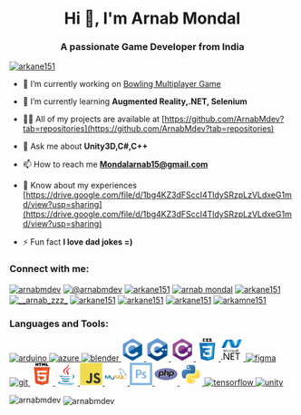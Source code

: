 <h1 align="center">Hi 👋, I'm Arnab Mondal</h1>
<h3 align="center">A passionate Game Developer from India</h3>

<p align="left"> <a href="https://twitter.com/arkane151" target="blank"><img src="https://img.shields.io/twitter/follow/arkane151?logo=twitter&style=for-the-badge" alt="arkane151" /></a> </p>

- 🔭 I’m currently working on [Bowling Multiplayer Game](https://github.com/ArnabMdev/Bowling-Multiplayer)

- 🌱 I’m currently learning **Augmented Reality,.NET, Selenium**

- 👨‍💻 All of my projects are available at [https://github.com/ArnabMdev?tab=repositories](https://github.com/ArnabMdev?tab=repositories)

- 💬 Ask me about **Unity3D,C#,C++**

- 📫 How to reach me **Mondalarnab15@gmail.com**

- 📄 Know about my experiences [https://drive.google.com/file/d/1bg4KZ3dFSccI4TldySRzpLzVLdxeG1md/view?usp=sharing](https://drive.google.com/file/d/1bg4KZ3dFSccI4TldySRzpLzVLdxeG1md/view?usp=sharing)

- ⚡ Fun fact **I love dad jokes =)**

<h3 align="left">Connect with me:</h3>
<p align="left">
<a href="https://codepen.io/arnabmdev" target="blank"><img align="center" src="https://raw.githubusercontent.com/rahuldkjain/github-profile-readme-generator/master/src/images/icons/Social/codepen.svg" alt="arnabmdev" height="30" width="40" /></a>
<a href="https://dev.to/@arnabmdev" target="blank"><img align="center" src="https://raw.githubusercontent.com/rahuldkjain/github-profile-readme-generator/master/src/images/icons/Social/devto.svg" alt="@arnabmdev" height="30" width="40" /></a>
<a href="https://twitter.com/arkane151" target="blank"><img align="center" src="https://raw.githubusercontent.com/rahuldkjain/github-profile-readme-generator/master/src/images/icons/Social/twitter.svg" alt="arkane151" height="30" width="40" /></a>
<a href="https://linkedin.com/in/arnab mondal" target="blank"><img align="center" src="https://raw.githubusercontent.com/rahuldkjain/github-profile-readme-generator/master/src/images/icons/Social/linked-in-alt.svg" alt="arnab mondal" height="30" width="40" /></a>
<a href="https://stackoverflow.com/users/arkane151" target="blank"><img align="center" src="https://raw.githubusercontent.com/rahuldkjain/github-profile-readme-generator/master/src/images/icons/Social/stack-overflow.svg" alt="arkane151" height="30" width="40" /></a>
<a href="https://instagram.com/__arnab_zzz_" target="blank"><img align="center" src="https://raw.githubusercontent.com/rahuldkjain/github-profile-readme-generator/master/src/images/icons/Social/instagram.svg" alt="__arnab_zzz_" height="30" width="40" /></a>
<a href="https://www.codechef.com/users/arkane151" target="blank"><img align="center" src="https://cdn.jsdelivr.net/npm/simple-icons@3.1.0/icons/codechef.svg" alt="arkane151" height="30" width="40" /></a>
<a href="https://codeforces.com/profile/arkane151" target="blank"><img align="center" src="https://raw.githubusercontent.com/rahuldkjain/github-profile-readme-generator/master/src/images/icons/Social/codeforces.svg" alt="arkane151" height="30" width="40" /></a>
<a href="https://www.leetcode.com/arkane151" target="blank"><img align="center" src="https://raw.githubusercontent.com/rahuldkjain/github-profile-readme-generator/master/src/images/icons/Social/leet-code.svg" alt="arkane151" height="30" width="40" /></a>
<a href="https://auth.geeksforgeeks.org/user/arkamne151" target="blank"><img align="center" src="https://raw.githubusercontent.com/rahuldkjain/github-profile-readme-generator/master/src/images/icons/Social/geeks-for-geeks.svg" alt="arkamne151" height="30" width="40" /></a>
</p>

<h3 align="left">Languages and Tools:</h3>
<p align="left"> <a href="https://www.arduino.cc/" target="_blank" rel="noreferrer"> <img src="https://cdn.worldvectorlogo.com/logos/arduino-1.svg" alt="arduino" width="40" height="40"/> </a> <a href="https://azure.microsoft.com/en-in/" target="_blank" rel="noreferrer"> <img src="https://www.vectorlogo.zone/logos/microsoft_azure/microsoft_azure-icon.svg" alt="azure" width="40" height="40"/> </a> <a href="https://www.blender.org/" target="_blank" rel="noreferrer"> <img src="https://download.blender.org/branding/community/blender_community_badge_white.svg" alt="blender" width="40" height="40"/> </a> <a href="https://www.cprogramming.com/" target="_blank" rel="noreferrer"> <img src="https://raw.githubusercontent.com/devicons/devicon/master/icons/c/c-original.svg" alt="c" width="40" height="40"/> </a> <a href="https://www.w3schools.com/cpp/" target="_blank" rel="noreferrer"> <img src="https://raw.githubusercontent.com/devicons/devicon/master/icons/cplusplus/cplusplus-original.svg" alt="cplusplus" width="40" height="40"/> </a> <a href="https://www.w3schools.com/cs/" target="_blank" rel="noreferrer"> <img src="https://raw.githubusercontent.com/devicons/devicon/master/icons/csharp/csharp-original.svg" alt="csharp" width="40" height="40"/> </a> <a href="https://www.w3schools.com/css/" target="_blank" rel="noreferrer"> <img src="https://raw.githubusercontent.com/devicons/devicon/master/icons/css3/css3-original-wordmark.svg" alt="css3" width="40" height="40"/> </a> <a href="https://dotnet.microsoft.com/" target="_blank" rel="noreferrer"> <img src="https://raw.githubusercontent.com/devicons/devicon/master/icons/dot-net/dot-net-original-wordmark.svg" alt="dotnet" width="40" height="40"/> </a> <a href="https://www.figma.com/" target="_blank" rel="noreferrer"> <img src="https://www.vectorlogo.zone/logos/figma/figma-icon.svg" alt="figma" width="40" height="40"/> </a> <a href="https://git-scm.com/" target="_blank" rel="noreferrer"> <img src="https://www.vectorlogo.zone/logos/git-scm/git-scm-icon.svg" alt="git" width="40" height="40"/> </a> <a href="https://www.w3.org/html/" target="_blank" rel="noreferrer"> <img src="https://raw.githubusercontent.com/devicons/devicon/master/icons/html5/html5-original-wordmark.svg" alt="html5" width="40" height="40"/> </a> <a href="https://www.java.com" target="_blank" rel="noreferrer"> <img src="https://raw.githubusercontent.com/devicons/devicon/master/icons/java/java-original.svg" alt="java" width="40" height="40"/> </a> <a href="https://developer.mozilla.org/en-US/docs/Web/JavaScript" target="_blank" rel="noreferrer"> <img src="https://raw.githubusercontent.com/devicons/devicon/master/icons/javascript/javascript-original.svg" alt="javascript" width="40" height="40"/> </a> <a href="https://www.mysql.com/" target="_blank" rel="noreferrer"> <img src="https://raw.githubusercontent.com/devicons/devicon/master/icons/mysql/mysql-original-wordmark.svg" alt="mysql" width="40" height="40"/> </a> <a href="https://www.photoshop.com/en" target="_blank" rel="noreferrer"> <img src="https://raw.githubusercontent.com/devicons/devicon/master/icons/photoshop/photoshop-line.svg" alt="photoshop" width="40" height="40"/> </a> <a href="https://www.php.net" target="_blank" rel="noreferrer"> <img src="https://raw.githubusercontent.com/devicons/devicon/master/icons/php/php-original.svg" alt="php" width="40" height="40"/> </a> <a href="https://www.python.org" target="_blank" rel="noreferrer"> <img src="https://raw.githubusercontent.com/devicons/devicon/master/icons/python/python-original.svg" alt="python" width="40" height="40"/> </a> <a href="https://www.tensorflow.org" target="_blank" rel="noreferrer"> <img src="https://www.vectorlogo.zone/logos/tensorflow/tensorflow-icon.svg" alt="tensorflow" width="40" height="40"/> </a> <a href="https://unity.com/" target="_blank" rel="noreferrer"> <img src="https://www.vectorlogo.zone/logos/unity3d/unity3d-icon.svg" alt="unity" width="40" height="40"/> </a> </p>

<p><img align="left" src="https://github-readme-stats.vercel.app/api/top-langs?username=arnabmdev&show_icons=true&locale=en&layout=compact" alt="arnabmdev" /></p>

<p>&nbsp;<img align="center" src="https://github-readme-stats.vercel.app/api?username=arnabmdev&show_icons=true&locale=en" alt="arnabmdev" /></p>
